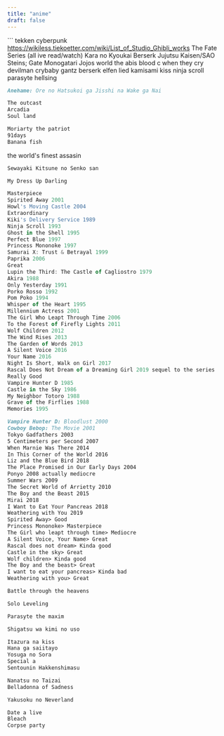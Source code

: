 ```yaml
---
title: "anime"
draft: false
---
```


‍‍‍‍```
tekken
cyberpunk
https://wikiless.tiekoetter.com/wiki/List_of_Studio_Ghibli_works
The Fate Series (all ive read/watch)
Kara no Kyoukai
Berserk
Jujutsu Kaisen/SAO
Steins; Gate
Monogatari
Jojos
world the abis 
blood c
when they cry
devilman crybaby
gantz
berserk
elfen lied
kamisami kiss
ninja scroll
parasyte
hellsing

```markdown
Anehame: Ore no Hatsukoi ga Jisshi na Wake ga Nai
```

```markdown
The outcast
Arcadia
Soul land
```

```markdown
Moriarty the patriot
91days
Banana fish
```

the world's finest assasin

```markdown
Sewayaki Kitsune no Senko san
```

```markdown
My Dress Up Darling
```

```jsx
Masterpiece
Spirited Away 2001
Howl's Moving Castle 2004
Extraordinary
Kiki's Delivery Service 1989
Ninja Scroll 1993
Ghost in the Shell 1995
Perfect Blue 1997
Princess Mononoke 1997
Samurai X: Trust & Betrayal 1999
Paprika 2006
Great
Lupin the Third: The Castle of Cagliostro 1979
Akira 1988
Only Yesterday 1991
Porko Rosso 1992
Pom Poko 1994
Whisper of the Heart 1995
Millennium Actress 2001
The Girl Who Leapt Through Time 2006
To the Forest of Firefly Lights 2011
Wolf Children 2012
The Wind Rises 2013
The Garden of Words 2013
A Silent Voice 2016
Your Name 2016
Night Is Short, Walk on Girl 2017
Rascal Does Not Dream of a Dreaming Girl 2019 sequel to the series
Really Good
Vampire Hunter D 1985
Castle in the Sky 1986
My Neighbor Totoro 1988
Grave of the Firflies 1988
Memories 1995
```

```markdown
Vampire Hunter D: Bloodlust 2000
Cowboy Bebop: The Movie 2001
Tokyo Gadfathers 2003
5 Centimeters per Second 2007
When Marnie Was There 2014
In This Corner of the World 2016
Liz and the Blue Bird 2018
The Place Promised in Our Early Days 2004
Ponyo 2008 actually mediocre
Summer Wars 2009
The Secret World of Arrietty 2010
The Boy and the Beast 2015
Mirai 2018
I Want to Eat Your Pancreas 2018
Weathering with You 2019
Spirited Away> Good
Princess Mononoke> Masterpiece
The Girl who leapt through time> Mediocre
A Silent Voice, Your Name> Great
Rascal does not dream> Kinda good
Castle in the sky> Great
Wolf children> Kinda good
The Boy and the beast> Great
I want to eat your pancreas> Kinda bad
Weathering with you> Great
```

```markdown
Battle through the heavens
```

```markdown
Solo Leveling
```

```markdown
Parasyte the maxim
```

```markdown
Shigatsu wa kimi no uso
```

```markdown
Itazura na kiss
Hana ga saiitayo
Yosuga no Sora
Special a
Sentounin Hakkenshimasu
```

```markdown
Nanatsu no Taizai
Belladonna of Sadness
```

```markdown
Yakusoku no Neverland
```

```markdown
Date a live
Bleach
Corpse party
```
```